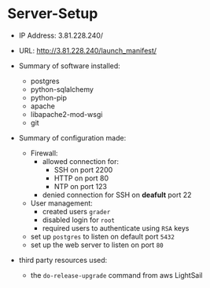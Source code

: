 # Server-Setup

- IP Address: 3.81.228.240/
- URL: http://3.81.228.240/launch_manifest/

- Summary of software installed:
    - postgres
    - python-sqlalchemy
    - python-pip
    - apache
    - libapache2-mod-wsgi
    - git

- Summary of configuration made:
    - Firewall:
        - allowed connection for:
            - SSH on port 2200
            - HTTP on port 80
            - NTP on port 123
        - denied connection for SSH on **deafult** port 22
    - User management:
        - created users `grader`
        - disabled login for `root`
        - required users to authenticate using `RSA` keys
    - set up `postgres` to listen on default port `5432`
    - set up the web server to listen on port `80`

- third party resources used:
    - the `do-release-upgrade` command from aws LightSail
